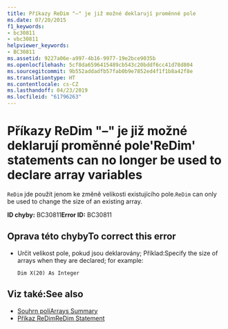 ```yaml
---
title: Příkazy ReDim "–" je již možné deklarují proměnné pole
ms.date: 07/20/2015
f1_keywords:
- bc30811
- vbc30811
helpviewer_keywords:
- BC30811
ms.assetid: 9227a06e-a997-4b16-9977-19e2bce9035b
ms.openlocfilehash: 5cf8da6596415489cb543c20bddf6cc41d78d804
ms.sourcegitcommit: 9b552addadfb57fab0b9e7852ed4f1f1b8a42f8e
ms.translationtype: HT
ms.contentlocale: cs-CZ
ms.lasthandoff: 04/23/2019
ms.locfileid: "61796263"
---
```

# <a name="redim-statements-can-no-longer-be-used-to-declare-array-variables"></a><span data-ttu-id="4b8c5-102">Příkazy ReDim "–" je již možné deklarují proměnné pole</span><span class="sxs-lookup"><span data-stu-id="4b8c5-102">'ReDim' statements can no longer be used to declare array variables</span></span>
<span data-ttu-id="4b8c5-103">`ReDim` jde použít jenom ke změně velikosti existujícího pole.</span><span class="sxs-lookup"><span data-stu-id="4b8c5-103">`ReDim` can only be used to change the size of an existing array.</span></span>  
  
 <span data-ttu-id="4b8c5-104">**ID chyby:** BC30811</span><span class="sxs-lookup"><span data-stu-id="4b8c5-104">**Error ID:** BC30811</span></span>  
  
## <a name="to-correct-this-error"></a><span data-ttu-id="4b8c5-105">Oprava této chyby</span><span class="sxs-lookup"><span data-stu-id="4b8c5-105">To correct this error</span></span>  
  
- <span data-ttu-id="4b8c5-106">Určit velikost pole, pokud jsou deklarovány; Příklad:</span><span class="sxs-lookup"><span data-stu-id="4b8c5-106">Specify the size of arrays when they are declared; for example:</span></span>  
  
    ```  
    Dim X(20) As Integer  
    ```  
  
## <a name="see-also"></a><span data-ttu-id="4b8c5-107">Viz také:</span><span class="sxs-lookup"><span data-stu-id="4b8c5-107">See also</span></span>

- [<span data-ttu-id="4b8c5-108">Souhrn polí</span><span class="sxs-lookup"><span data-stu-id="4b8c5-108">Arrays Summary</span></span>](../../visual-basic/language-reference/keywords/arrays-summary.md)
- [<span data-ttu-id="4b8c5-109">Příkaz ReDim</span><span class="sxs-lookup"><span data-stu-id="4b8c5-109">ReDim Statement</span></span>](../../visual-basic/language-reference/statements/redim-statement.md)
